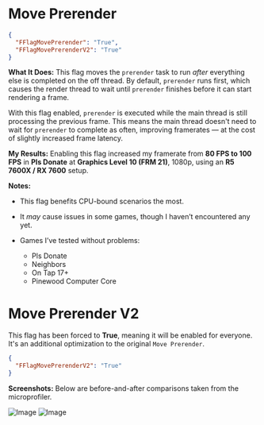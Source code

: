 # Move Prerender
```json
{
  "FFlagMovePrerender": "True",
  "FFlagMovePrerenderV2": "True"
}
````

**What It Does:**
This flag moves the `prerender` task to run *after* everything else is completed on the off thread. By default, `prerender` runs first, which causes the render thread to wait until `prerender` finishes before it can start rendering a frame.

With this flag enabled, `prerender` is executed while the main thread is still processing the previous frame. This means the main thread doesn't need to wait for `prerender` to complete as often, improving framerates — at the cost of slightly increased frame latency.

**My Results:**
Enabling this flag increased my framerate from **80 FPS to 100 FPS** in **Pls Donate** at **Graphics Level 10 (FRM 21)**, 1080p, using an **R5 7600X / RX 7600** setup.

**Notes:**

* This flag benefits CPU-bound scenarios the most.
* It *may* cause issues in some games, though I haven’t encountered any yet.
* Games I’ve tested without problems:

  * Pls Donate
  * Neighbors
  * On Tap 17+
  * Pinewood Computer Core

# Move Prerender V2
This flag has been forced to **True**, meaning it will be enabled for everyone.
It's an additional optimization to the original `Move Prerender`.

```json
{
  "FFlagMovePrerenderV2": "True"
}
```

**Screenshots:**
Below are before-and-after comparisons taken from the microprofiler.

![Image](https://media.discordapp.net/attachments/1285949000595275847/1370822948063019139/Screenshot_2024-10-27_135857_1.png?ex=6820e5db&is=681f945b&hm=a4fe1ba33933ab7ef07122c217dcfea17942569900e56ebf33c41c96a70f8b0e&=&width=1344&height=833)
![Image](https://media.discordapp.net/attachments/1285949000595275847/1370822947681599689/Screenshot_2024-10-27_135857_2.png?ex=6820e5db&is=681f945b&hm=0f602c0295ef5f1ec8ee697ddf800ea522dd3ea4a74eeca7a1ea5f3949eb08e6&=&width=1344&height=833)
